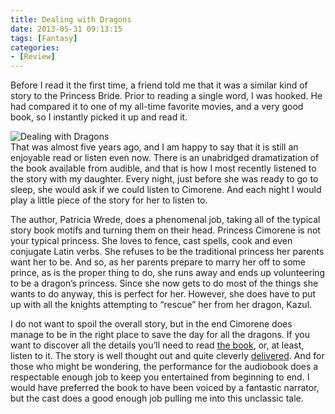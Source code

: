 ```yaml
---
title: Dealing with Dragons
date: 2013-05-31 09:13:15
tags: [Fantasy]
categories: 
- [Review]
---
```

Before I read it the first time, a friend told me that it was a similar kind of story to the Princess Bride.  Prior to reading a single word, I was hooked.  He had compared it to one of my all-time favorite movies, and a very good book, so I instantly picked it up and read it.  <!-- more --><div class="embedded-image-left">![Dealing with Dragons](./dealing-with-dragons.jpg)</div>That was almost five years ago, and I am happy to say that it is still an enjoyable read or listen even now.  There is an unabridged dramatization of the book available from audible, and that is how I most recently listened to the story with my daughter.  Every night, just before she was ready to go to sleep, she would ask if we could listen to Cimorene.  And each night I would play a little piece of the story for her to listen to.

The author, Patricia Wrede, does a phenomenal job, taking all of the typical story book motifs and turning them on their head.  Princess Cimorene is not your typical princess. She loves to fence, cast spells, cook and even conjugate Latin verbs.  She refuses to be the traditional princess her parents want her to be.  And so, as her parents prepare to marry her off to some prince, as is the proper thing to do, she runs away and ends up volunteering to be a dragon’s princess. Since she now gets to do most of the things she wants to do anyway, this is perfect for her. However, she does have to put up with all the knights attempting to “rescue” her from her dragon, Kazul.

I do not want to spoil the overall story, but in the end Cimorene does manage to be in the right place to save the day for all the dragons.  If you want to discover all the details you’ll need to read [the book](https://www.amazon.com/gp/product/0544541227/ref=as_li_tl?ie=UTF8&tag=mysite009e-20&camp=1789&creative=9325&linkCode=as2&creativeASIN=0544541227&linkId=d5893fa23fb62c8d3bd2ea9c0fbf4cf8), or, at least, listen to it.  The story is well thought out and quite cleverly [delivered](http://www.audible.com/pd/ref=sr_1_1?asin=B002V1NFZS&qid=1368890801&sr=1-1).  And for those who might be wondering, the performance for the audiobook does a respectable enough job to keep you entertained from beginning to end.  I would have preferred the book to have been voiced by a fantastic narrator, but the cast does a good enough job pulling me into this unclassic tale.